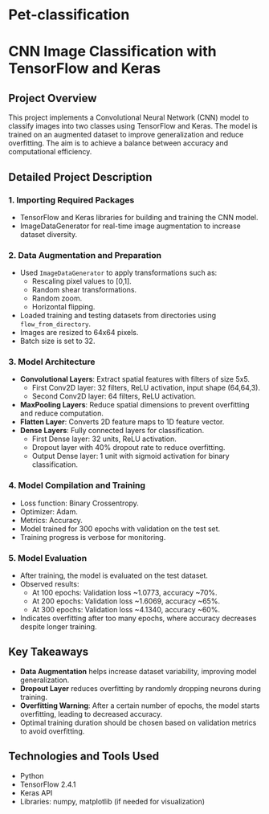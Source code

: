 # Pet-classification

# CNN Image Classification with TensorFlow and Keras

## Project Overview
This project implements a Convolutional Neural Network (CNN) model to classify images into two classes using TensorFlow and Keras. The model is trained on an augmented dataset to improve generalization and reduce overfitting. The aim is to achieve a balance between accuracy and computational efficiency.

## Detailed Project Description

### 1. Importing Required Packages
- TensorFlow and Keras libraries for building and training the CNN model.
- ImageDataGenerator for real-time image augmentation to increase dataset diversity.

### 2. Data Augmentation and Preparation
- Used `ImageDataGenerator` to apply transformations such as:
  - Rescaling pixel values to [0,1].
  - Random shear transformations.
  - Random zoom.
  - Horizontal flipping.
- Loaded training and testing datasets from directories using `flow_from_directory`.
- Images are resized to 64x64 pixels.
- Batch size is set to 32.

### 3. Model Architecture
- **Convolutional Layers**: Extract spatial features with filters of size 5x5.
  - First Conv2D layer: 32 filters, ReLU activation, input shape (64,64,3).
  - Second Conv2D layer: 64 filters, ReLU activation.
- **MaxPooling Layers**: Reduce spatial dimensions to prevent overfitting and reduce computation.
- **Flatten Layer**: Converts 2D feature maps to 1D feature vector.
- **Dense Layers**: Fully connected layers for classification.
  - First Dense layer: 32 units, ReLU activation.
  - Dropout layer with 40% dropout rate to reduce overfitting.
  - Output Dense layer: 1 unit with sigmoid activation for binary classification.

### 4. Model Compilation and Training
- Loss function: Binary Crossentropy.
- Optimizer: Adam.
- Metrics: Accuracy.
- Model trained for 300 epochs with validation on the test set.
- Training progress is verbose for monitoring.

### 5. Model Evaluation
- After training, the model is evaluated on the test dataset.
- Observed results:
  - At 100 epochs: Validation loss ~1.0773, accuracy ~70%.
  - At 200 epochs: Validation loss ~1.6069, accuracy ~65%.
  - At 300 epochs: Validation loss ~4.1340, accuracy ~60%.
- Indicates overfitting after too many epochs, where accuracy decreases despite longer training.

## Key Takeaways
- **Data Augmentation** helps increase dataset variability, improving model generalization.
- **Dropout Layer** reduces overfitting by randomly dropping neurons during training.
- **Overfitting Warning**: After a certain number of epochs, the model starts overfitting, leading to decreased accuracy.
- Optimal training duration should be chosen based on validation metrics to avoid overfitting.

## Technologies and Tools Used
- Python
- TensorFlow 2.4.1
- Keras API
- Libraries: numpy, matplotlib (if needed for visualization)
